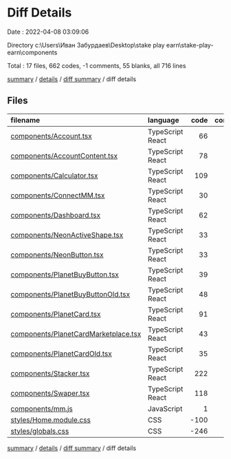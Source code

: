 # Diff Details

Date : 2022-04-08 03:09:06

Directory c:\Users\Иван Забурдаев\Desktop\stake play earn\stake-play-earn\components

Total : 17 files,  662 codes, -1 comments, 55 blanks, all 716 lines

[summary](results.md) / [details](details.md) / [diff summary](diff.md) / diff details

## Files
| filename | language | code | comment | blank | total |
| :--- | :--- | ---: | ---: | ---: | ---: |
| [components/Account.tsx](/components/Account.tsx) | TypeScript React | 66 | 0 | 7 | 73 |
| [components/AccountContent.tsx](/components/AccountContent.tsx) | TypeScript React | 78 | 0 | 5 | 83 |
| [components/Calculator.tsx](/components/Calculator.tsx) | TypeScript React | 109 | 3 | 21 | 133 |
| [components/ConnectMM.tsx](/components/ConnectMM.tsx) | TypeScript React | 30 | 1 | 2 | 33 |
| [components/Dashboard.tsx](/components/Dashboard.tsx) | TypeScript React | 62 | 0 | 3 | 65 |
| [components/NeonActiveShape.tsx](/components/NeonActiveShape.tsx) | TypeScript React | 33 | 0 | 2 | 35 |
| [components/NeonButton.tsx](/components/NeonButton.tsx) | TypeScript React | 33 | 0 | 2 | 35 |
| [components/PlanetBuyButton.tsx](/components/PlanetBuyButton.tsx) | TypeScript React | 39 | 0 | 2 | 41 |
| [components/PlanetBuyButtonOld.tsx](/components/PlanetBuyButtonOld.tsx) | TypeScript React | 48 | 0 | 2 | 50 |
| [components/PlanetCard.tsx](/components/PlanetCard.tsx) | TypeScript React | 91 | 0 | 8 | 99 |
| [components/PlanetCardMarketplace.tsx](/components/PlanetCardMarketplace.tsx) | TypeScript React | 43 | 0 | 6 | 49 |
| [components/PlanetCardOld.tsx](/components/PlanetCardOld.tsx) | TypeScript React | 35 | 0 | 5 | 40 |
| [components/Stacker.tsx](/components/Stacker.tsx) | TypeScript React | 222 | 0 | 8 | 230 |
| [components/Swaper.tsx](/components/Swiper.tsx) | TypeScript React | 118 | 0 | 6 | 124 |
| [components/mm.js](/components/mm.js) | JavaScript | 1 | 0 | 0 | 1 |
| [styles/Home.module.css](/styles/Home.module.css) | CSS | -100 | 0 | -20 | -120 |
| [styles/globals.css](/styles/globals.css) | CSS | -246 | -5 | -4 | -255 |

[summary](results.md) / [details](details.md) / [diff summary](diff.md) / diff details